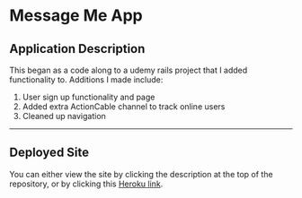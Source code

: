 # Message Me App

## Application Description
This began as a code along to a udemy rails project that I added functionality to. Additions I made include:

1. User sign up functionality and page
2. Added extra ActionCable channel to track online users
3. Cleaned up navigation


***
## Deployed Site

You can either view the site by clicking the description at the top of the repository, or by clicking this [Heroku link](https://messageme-rawgher.herokuapp.com/).
